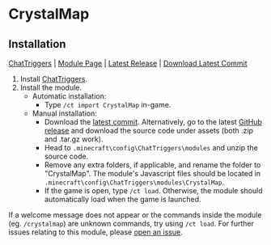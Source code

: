 # CrystalMap

## Installation

[ChatTriggers](https://github.com/ChatTriggers/ChatTriggers/releases/download/2.2.0/ctjs-2.2.0-1.8.9.jar) | [Module Page](https://www.chattriggers.com/modules/v/CrystalMap) | [Latest Release](github.com/cognitivitydev/CrystalMap/releases/latest) | [Download Latest Commit](https://github.com/cognitivitydev/CrystalMap/archive/refs/heads/main.zip)

1. Install [ChatTriggers](https://github.com/ChatTriggers/ChatTriggers/releases/download/2.2.0/ctjs-2.2.0-1.8.9.jar).
2. Install the module.
    * Automatic installation:
        * Type `/ct import CrystalMap` in-game.
    * Manual installation:
        * Download the [latest commit](https://github.com/cognitivitydev/CrystalMap/archive/refs/heads/main.zip). Alternatively, go to the latest [GitHub release](github.com/cognitivitydev/CrystalMap/releases/latest) and download the source code under assets (both .zip and .tar.gz work).
        * Head to `.minecraft\config\ChatTriggers\modules` and unzip the source code.
        * Remove any extra folders, if applicable, and rename the folder to "CrystalMap". The module's Javascript files should be located in `.minecraft\config\ChatTriggers\modules\CrystalMap`.
        * If the game is open, type `/ct load`. Otherwise, the module should automatically load when the game is launched.

If a welcome message does not appear or the commands inside the module (eg. `/crystalmap`) are unknown commands, try using `/ct load`.
For further issues relating to this module, please [open an issue](https://github.com/cognitivitydev/CrystalMap/issues).
